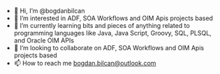 - 👋 Hi, I’m @bogdanbilcan
- 👀 I’m interested in ADF, SOA Workflows and  OIM Apis projects based
- 🌱 I’m currently learning bits and pieces of anything related to programming languages like Java, Java Script, Groovy, SQL, PLSQL, and Oracle OIM APIs
- 💞️ I’m looking to collaborate on ADF, SOA Workflows and  OIM Apis projects based
- 📫 How to reach me bogdan.bilcan@outlook.com

<!---
bogdanbilcan/bogdanbilcan is a ✨ special ✨ repository because its `README.md` (this file) appears on your GitHub profile.
You can click the Preview link to take a look at your changes.
--->

